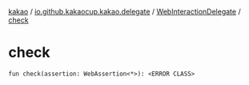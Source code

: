 [kakao](../../index.md) / [io.github.kakaocup.kakao.delegate](../index.md) / [WebInteractionDelegate](index.md) / [check](./check.md)

# check

`fun check(assertion: WebAssertion<*>): <ERROR CLASS>`